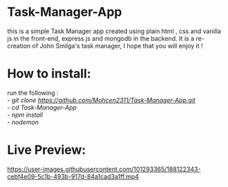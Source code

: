 # Task-Manager-App
this is a simple Task Manager app created using plain html , css and vanilla js in the front-end, express js and mongodb in the backend. It is a re-creation of John Smilga's task manager, I hope that you will enjoy it !

# How to install:
  run the following : <br /> 
    - *git clone https://github.com/Mohcen2311/Task-Manager-App.git* <br />
    - *cd Task-Manager-App* <br />
    - *npm install* <br />
    - *nodemon* <br />
    
# Live Preview:


https://user-images.githubusercontent.com/101293365/188122343-cebf4e09-5c1b-493b-917d-84a1cad3a1ff.mp4

